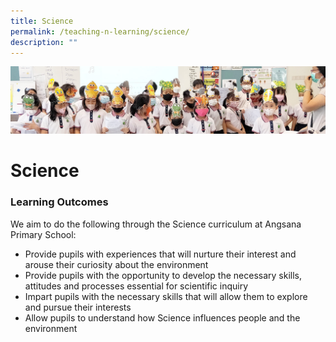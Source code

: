 ```yaml
---
title: Science
permalink: /teaching-n-learning/science/
description: ""
---
```

![](/images/Teaching%20and%20Learning.jpg)

Science
=======

### Learning Outcomes

We aim to do the following through the Science curriculum at Angsana Primary School:

*   Provide pupils with experiences that will nurture their interest and arouse their curiosity about the environment
*   Provide pupils with the opportunity to develop the necessary skills, attitudes and processes essential for scientific inquiry
*   Impart pupils with the necessary skills that will allow them to explore and pursue their interests
*   Allow pupils to understand how Science influences people and the environment